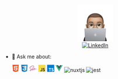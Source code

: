 <div id="header" align="center">
  <img src="/Memoji.png" width="100" alt="Memoji"/>
  <div id="badges">
    <a href="https://www.linkedin.com/in/matheus-possas/">
      <img src="https://img.shields.io/badge/LinkedIn-0077B5?logo=linkedin&logoColor=white" alt="LinkedIn"/>
    </a>
  </div>
</div>

- 💬 Ask me about: <p>
  <img src="https://raw.githubusercontent.com/devicons/devicon/master/icons/html5/html5-original.svg" alt="html5" width="20" height="20"/>
  <img src="https://raw.githubusercontent.com/devicons/devicon/master/icons/css3/css3-original.svg" alt="css3" width="20" height="20"/>
  <img src="https://raw.githubusercontent.com/devicons/devicon/master/icons/sass/sass-original.svg" alt="sass" width="20" height="20"/>
  <img src="https://raw.githubusercontent.com/devicons/devicon/master/icons/javascript/javascript-original.svg" alt="javascript" width="20" height="20"/>
  <img src="https://raw.githubusercontent.com/devicons/devicon/master/icons/typescript/typescript-original.svg" alt="typescript" width="20" height="20"/>
  <img src="https://raw.githubusercontent.com/devicons/devicon/master/icons/vuejs/vuejs-original.svg" alt="vuejs" width="20" height="20"/>
  <img src="https://www.vectorlogo.zone/logos/nuxtjs/nuxtjs-icon.svg" alt="nuxtjs" width="20" height="20"/>
  <img src="https://www.vectorlogo.zone/logos/jestjsio/jestjsio-icon.svg" alt="jest" width="20" height="20"/>
</p>
